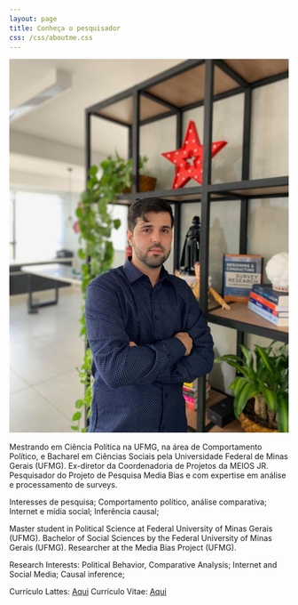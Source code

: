 ```yaml
---
layout: page
title: Conheça o pesquisador
css: /css/aboutme.css
---
```

![foto](/img/Virgilio.jpg)

Mestrando em Ciência Política na UFMG, na área de Comportamento Político, e Bacharel em Ciências Sociais pela Universidade Federal de Minas Gerais (UFMG).
Ex-diretor da Coordenadoria de Projetos da MEIOS JR.
Pesquisador do Projeto de Pesquisa Media Bias e com expertise em análise e processamento de surveys.

Interesses de pesquisa; Comportamento político, análise comparativa; Internet e mídia social; Inferência causal;

Master student in Political Science at Federal University of Minas Gerais (UFMG).
Bachelor of Social Sciences by the Federal University of Minas Gerais (UFMG).
Researcher at the Media Bias Project (UFMG).

Research Interests: Political Behavior, Comparative Analysis; Internet and Social Media; Causal inference;



Currículo Lattes: [Aqui](http://lattes.cnpq.br/3781647781988333)
Currículo Vitae: [Aqui](https://github.com/virgiliomendes/virgiliomendes/blob/master/CV_Virgilio.pdf)





